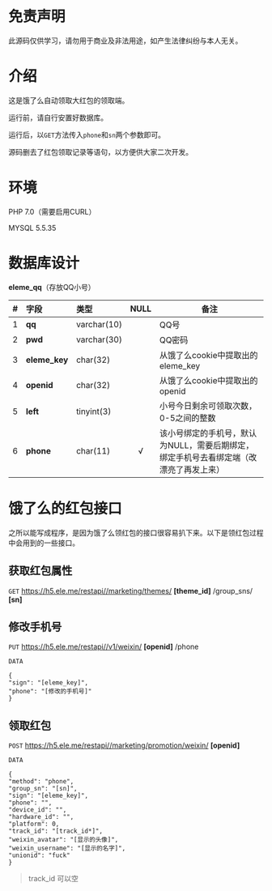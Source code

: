 # 免责声明

此源码仅供学习，请勿用于商业及非法用途，如产生法律纠纷与本人无关。

# 介绍

这是饿了么自动领取大红包的领取端。

运行前，请自行安置好数据库。

运行后，以`GET`方法传入`phone`和`sn`两个参数即可。

源码删去了红包领取记录等语句，以方便供大家二次开发。

# 环境

PHP 7.0（需要启用CURL）

MYSQL 5.5.35

# 数据库设计

**eleme_qq**（存放QQ小号）

|  #  | 字段          |  类型       | NULL | 备注 |
| --- | :------------ | :---------- | :--: | ---- |
|  1  | **qq**        | varchar(10) |      | QQ号 |
|  2  | **pwd**       | varchar(30) |      | QQ密码 |
|  3  | **eleme_key** | char(32)    |      | 从饿了么cookie中提取出的eleme_key |
|  4  | **openid**    | char(32)    |      | 从饿了么cookie中提取出的openid |
|  5  | **left**      | tinyint(3)  |      | 小号今日剩余可领取次数，0-5之间的整数 |
|  6  | **phone**     | char(11)    | √    | 该小号绑定的手机号，默认为NULL，需要后期绑定，绑定手机号去看绑定端（改漂亮了再发上来） |

# 饿了么的红包接口

之所以能写成程序，是因为饿了么领红包的接口很容易扒下来。以下是领红包过程中会用到的一些接口。

## 获取红包属性

`GET` https://h5.ele.me/restapi//marketing/themes/ **[theme_id]** /group_sns/ **[sn]**

## 修改手机号

`PUT` https://h5.ele.me/restapi//v1/weixin/ **[openid]** /phone

`DATA`

```
{
"sign": "[eleme_key]",
"phone": "[修改的手机号]"
}
```

## 领取红包

`POST` https://h5.ele.me/restapi//marketing/promotion/weixin/ **[openid]**

`DATA`

```
{
"method": "phone",
"group_sn": "[sn]",
"sign": "[eleme_key]",
"phone": "",
"device_id": "",
"hardware_id": "",
"platform": 0,
"track_id": "[track_id*]",
"weixin_avatar": "[显示的头像]",
"weixin_username": "[显示的名字]",
"unionid": "fuck"
}
```
> track_id 可以空
